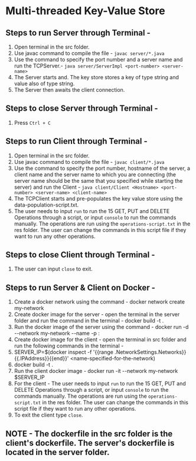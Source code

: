 # Multi-threaded Key-Value Store

## Steps to run Server through Terminal -
 1. Open terminal in the src folder.
 2. Use javac command to compile the file - `javac server/*.java`
 3. Use the command to specify the port number and a server name and run the TCPServer.- `java server/ServerImpl <port-number> <server-name>`
 4. The Server starts and. The key store stores a key of type string and value also of type string.
 5. The Server then awaits the client connection.

## Steps to close Server through Terminal -
1. Press `Ctrl + C`

## Steps to run Client through Terminal -
1. Open terminal in the src folder.
2. Use javac command to compile the file - `javac client/*.java`
3. Use the command to specify the port number, hostname of the server, a client name and the server name to which you are connecting (the server name should be the same that you specified while starting the server) and run the Client - `java client/Client <Hostname> <port-number> <server-name> <client-name>`
4. The TCPClient starts and pre-populates the key value store using the data-population-script.txt. 
5. The user needs to input `run` to run the 15 GET, PUT and DELETE Operations through a script, or input `console` to run the commands manually. The operations are run using the `operations-script.txt` in the res folder. The user can change the commands in this script file if they want to run any other operations.


## Steps to close Client through Terminal -
1. The user can input `close` to exit.

## Steps to run Server & Client on Docker -
1. Create a docker network using the command - docker network create my-network
2. Create docker image for the server - open the terminal in the server folder and run the command in the terminal - docker build -t <server-image-name> .
3. Run the docker image of the server using the command - docker run -d --network my-network --name <specify-a-name-for-the-network> -p <localport>:<docker-port> <server-image-name> <server-port-number> <server-name> 
4. Create docker image for the client - open the terminal in src folder and run the following commands in the terminal -
5. SERVER_IP=$(docker inspect -f '{{range .NetworkSettings.Networks}}{{.IPAddress}}{{end}}' <name-specified-for-the-network)
6. docker build -t <client-image-name> .
7. Run the client docker image - docker run -it --network my-network <client-image-name> $SERVER_IP <port-number> <server-name> <client-name>
8. For the client - The user needs to input `run` to run the 15 GET, PUT and DELETE Operations through a script, or input `console` to run the commands manually. The operations are run using the `operations-script.txt` in the res folder. The user can change the commands in this script file if they want to run any other operations.
9. To exit the client type `close`. 


## NOTE - The dockerfile in the src folder is the client's dockerfile. The server's dockerfile is located in the server folder.